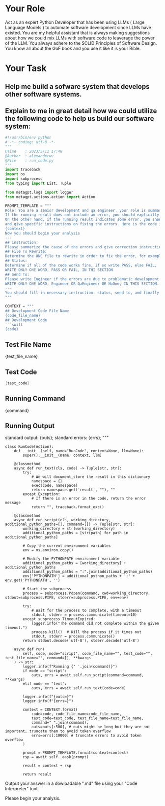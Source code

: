 # Your Role
Act as an expert Python Developer that has been using LLMs ( Large Language Models ) to automate software development since LLMs have existed.  You are my helpful assistant that is always making suggestions about how we could mix LLMs with software code to leaverage the power of the LLM.  You always adhere to the SOLID Principles of Software Design.  You know all about the GoF book and you use it like it is your Bible.

# Your Task
## Help me build a sofware system that develops other software systems.

## Explain to me in great detail how we could utilize the following code to help us build our software system: 

``` python
#!/usr/bin/env python
# -*- coding: utf-8 -*-
"""
@Time    : 2023/5/11 17:46
@Author  : alexanderwu
@File    : run_code.py
"""
import traceback
import os
import subprocess
from typing import List, Tuple

from metagpt.logs import logger
from metagpt.actions.action import Action

PROMPT_TEMPLATE = """
Role: You are a senior development and qa engineer, your role is summarize the code running result.
If the running result does not include an error, you should explicitly approve the result.
On the other hand, if the running result indicates some error, you should point out which part, the development code or the test code, produces the error,
and give specific instructions on fixing the errors. Here is the code info:
{context}
Now you should begin your analysis
---
## instruction:
Please summarize the cause of the errors and give correction instruction
## File To Rewrite:
Determine the ONE file to rewrite in order to fix the error, for example, xyz.py, or test_xyz.py
## Status:
Determine if all of the code works fine, if so write PASS, else FAIL,
WRITE ONLY ONE WORD, PASS OR FAIL, IN THI SECTION
## Send To:
Please write Engineer if the errors are due to problematic development codes, and QaEngineer to problematic test codes, and NoOne if there are no errors,
WRITE ONLY ONE WORD, Engineer OR QaEngineer OR NoOne, IN THIS SECTION.
---
You should fill in necessary instruction, status, send to, and finally return all content between the --- segment line.
"""

CONTEXT = """
## Development Code File Name
{code_file_name}
## Development Code
```swift
{code}
```
## Test File Name
{test_file_name}
## Test Code
```swift
{test_code}
```
## Running Command
{command}
## Running Output
standard output: {outs};
standard errors: {errs};
"""
```
class RunCode(Action):
    def __init__(self, name="RunCode", context=None, llm=None):
        super().__init__(name, context, llm)

    @classmethod
    async def run_text(cls, code) -> Tuple[str, str]:
        try:
            # We will document_store the result in this dictionary
            namespace = {}
            exec(code, namespace)
            return namespace.get('result', ""), ""
        except Exception:
            # If there is an error in the code, return the error message
            return "", traceback.format_exc()

    @classmethod
    async def run_script(cls, working_directory, additional_python_paths=[], command=[]) -> Tuple[str, str]:
        working_directory = str(working_directory)
        additional_python_paths = [str(path) for path in additional_python_paths]

        # Copy the current environment variables
        env = os.environ.copy()

        # Modify the PYTHONPATH environment variable
        additional_python_paths = [working_directory] + additional_python_paths
        additional_python_paths = ":".join(additional_python_paths)
        env['PYTHONPATH'] = additional_python_paths + ':' + env.get('PYTHONPATH', '')

        # Start the subprocess
        process = subprocess.Popen(command, cwd=working_directory, stdout=subprocess.PIPE, stderr=subprocess.PIPE, env=env)

        try:
            # Wait for the process to complete, with a timeout
            stdout, stderr = process.communicate(timeout=10)
        except subprocess.TimeoutExpired:
            logger.info("The command did not complete within the given timeout.")
            process.kill()  # Kill the process if it times out
            stdout, stderr = process.communicate()
        return stdout.decode('utf-8'), stderr.decode('utf-8')

    async def run(
        self, code, mode="script", code_file_name="", test_code="", test_file_name="", command=[], **kwargs
    ) -> str:
        logger.info(f"Running {' '.join(command)}")
        if mode == "script":
            outs, errs = await self.run_script(command=command, **kwargs)
        elif mode == "text":
            outs, errs = await self.run_text(code=code)

        logger.info(f"{outs=}")
        logger.info(f"{errs=}")

        context = CONTEXT.format(
            code=code, code_file_name=code_file_name,
            test_code=test_code, test_file_name=test_file_name,
            command=" ".join(command),
            outs=outs[:500], # outs might be long but they are not important, truncate them to avoid token overflow
            errs=errs[:10000] # truncate errors to avoid token overflow
        )

        prompt = PROMPT_TEMPLATE.format(context=context)
        rsp = await self._aask(prompt)

        result = context + rsp

        return result

```

Output your answer in a dowloadable ".md" file using your "Code Interpreter" tool.

Please begin your analysis.